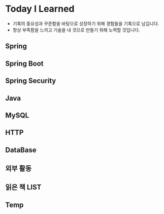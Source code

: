 # Today I Learned

- 기록의 중요성과 꾸준함을 바탕으로 성장하기 위해 경험들을 기록으로 남깁니다.
- 항상 부족함을 느끼고 기술을 내 것으로 만들기 위해 노력할 것입니다.

## Spring

## Spring Boot

## Spring Security

## Java

## MySQL

## HTTP

## DataBase

## 외부 활동

## 읽은 책 LIST

## Temp

